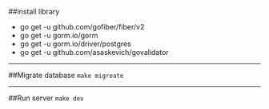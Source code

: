 ##install library
<ul>
<li>go get -u github.com/gofiber/fiber/v2</li>
<li>go get -u gorm.io/gorm</li>
<li>go get -u gorm.io/driver/postgres</li>
<li>go get -u github.com/asaskevich/govalidator</li>
</ul>
<hr>

##Migrate database
`make migreate`
<hr>

##Run server
`make dev`

